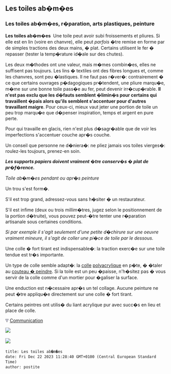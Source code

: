 ## Les toiles ab�m�es
### Les toiles ab�m�es, r�paration, arts plastiques, peinture
 **Les toiles ab�m�es**  Une toile peut avoir subi froissements et pliures. Si elle est en lin (voire en chanvre), elle peut _parfois_ �tre remise en forme par de simples tractions des deux mains, � plat. Certains utilisent le fer � repasser (tester la temp�rature id�ale sur des chutes).

Les deux m�thodes ont une valeur, mais m�mes combin�es, elles ne suffisent pas toujours. Les lins � textiles ont des fibres longues et, comme les chanvres, sont peu �lastiques. Il ne faut pas r�ver�: contrairement � ce que certains ouvrages p�dagogiques pr�tendent, une pliure marqu�e, m�me sur une bonne toile pass�e au fer, peut devenir irr�cup�rable. **Il n'est pas exclu que les d�fauts semblent �limin�s pour certains qui travaillent �pais alors qu'ils semblent s'accentuer pour d'autres travaillant maigre**. Pour ceux-ci, mieux vaut jeter une portion de toile un peu trop marqu�e que d�penser inspiration, temps et argent en pure perte.

Pour qui travaille en glacis, rien n'est plus d�sagr�able que de voir les imperfections s'accentuer couche apr�s couche.

Un conseil que personne ne d�niera�: ne pliez jamais vos toiles vierges�: roulez-les toujours, prenez-en soin.

**_Les supports papiers doivent vraiment �tre conserv�s � plat de pr�f�rence._**

_Toile ab�m�es pendant ou apr�s peinture_

Un trou s'est form�.

S'il est trop grand, adressez-vous sans h�siter � un restaurateur.

S'il est infime (deux ou trois millim�tres, jugez selon le positionnement de la portion d�truite), vous pouvez peut-�tre tenter une r�paration artisanale sous certaines conditions.

_Si par exemple il s'agit seulement d'une petite d�chirure sur une oeuvre vraiment mineure, il s'agit de coller une pi�ce de toile par le dessous._

Une colle � fort tirant est indispensable�: la traction exerc�e sur une toile tendue est tr�s importante.

Un type de colle semble adapt�: la [colle](colle.html) [polyacrylique](polyacrylique.html) en p�te, � �taler au [couteau � peindre](couteauouspatule.html). Si la toile est un peu �paisse, n'h�sitez pas � vous servir de la colle comme d'un mortier pour �galiser la surface.

Une enduction est n�cessaire apr�s un tel collage. Aucune peinture ne peut �tre appliqu�e directement sur une colle � fort tirant.

Certains peintres ont utilis� du liant acrylique pur avec succ�s en lieu et place de colle.



![](images/flechebas.gif) [Communication](http://www.artrealite.com/annonceurs.htm) 

[![](https://cbonvin.fr/sites/regie.artrealite.com/visuels/campagne1.png)](index-2.html#20131014)

![](https://cbonvin.fr/sites/regie.artrealite.com/visuels/campagne2.png)
```
title: Les toiles ab�m�es
date: Fri Dec 22 2023 11:28:40 GMT+0100 (Central European Standard Time)
author: postite
```
